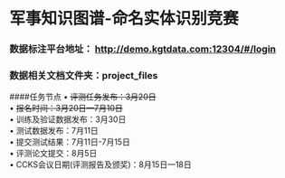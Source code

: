 # 军事知识图谱-命名实体识别竞赛
### 数据标注平台地址： http://demo.kgtdata.com:12304/#/login
### 数据相关文档文件夹：project_files

####任务节点
•	~~评测任务发布：3月20日~~  
•	~~报名时间：3月20日—7月10日~~  
•	训练及验证数据发布：3月30日  
•	测试数据发布：7月11日  
•	提交测试结果：7月11日-7月15日  
•	评测论文提交：8月5日  
•	CCKS会议日期(评测报告及颁奖)：8月15日—18日  


